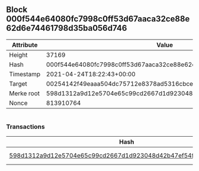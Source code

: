 ## Block 000f544e64080fc7998c0ff53d67aaca32ce88e62d6e74461798d35ba056d746

Attribute | Value
--- | ---
Height | 37169
Hash | 000f544e64080fc7998c0ff53d67aaca32ce88e62d6e74461798d35ba056d746
Timestamp | 2021-04-24T18:22:43+00:00
Target | 00254142f49eaaa504dc75712e8378ad5316cbcead634704b3734b6271167cc4
Merke root | 598d1312a9d12e5704e65c99cd2667d1d923048d42b47ef54ffe1e88b210169e
Nonce | 813910764

```

```

### Transactions

Hash | Amount
--- | ---
[598d1312a9d12e5704e65c99cd2667d1d923048d42b47ef54ffe1e88b210169e](598d1312a9d12e5704e65c99cd2667d1d923048d42b47ef54ffe1e88b210169e.md) | 10.00000000 SKEPTI 
